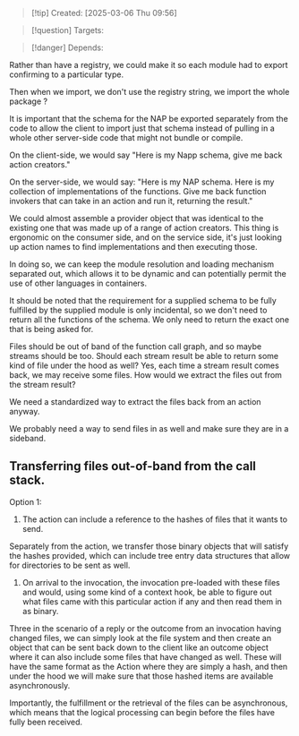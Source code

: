 
>[!tip] Created: [2025-03-06 Thu 09:56]

>[!question] Targets: 

>[!danger] Depends: 

Rather than have a registry, we could make it so each module had to export confirming to a particular type.

Then when we import, we don't use the registry string, we import the whole package ?

It is important that the schema for the NAP be exported separately from the code to allow the client to import just that schema instead of pulling in a whole other server-side code that might not bundle or compile. 

On the client-side, we would say "Here is my Napp schema, give me back action creators." 

On the server-side, we would say: "Here is my NAP schema. Here is my collection of implementations of the functions. Give me back function invokers that can take in an action and run it, returning the result." 

We could almost assemble a provider object that was identical to the existing one that was made up of a range of action creators.  This thing is ergonomic on the consumer side, and on the service side, it's just looking up action names to find implementations and then executing those.

In doing so, we can keep the module resolution and loading mechanism separated out, which allows it to be dynamic and can potentially permit the use of other languages in containers. 

It should be noted that the requirement for a supplied schema to be fully fulfilled by the supplied module is only incidental, so we don't need to return all the functions of the schema. We only need to return the exact one that is being asked for. 

Files should be out of band of the function call graph, and so maybe streams should be too. Should each stream result be able to return some kind of file under the hood as well?
Yes, each time a stream result comes back, we may receive some files. How would we extract the files out from the stream result? 

We need a standardized way to extract the files back from an action anyway. 

We probably need a way to send files in as well and make sure they are in a sideband. 

## Transferring files out-of-band from the call stack. 
Option 1:

1. The action can include a reference to the hashes of files that it wants to send.

Separately from the action, we transfer those binary objects that will satisfy the hashes provided, which can include tree entry data structures that allow for directories to be sent as well.

1. On arrival to the invocation, the invocation pre-loaded with these files and would, using some kind of a context hook, be able to figure out what files came with this particular action if any and then read them in as binary.

Three in the scenario of a reply or the outcome from an invocation having changed files, we can simply look at the file system and then create an object that can be sent back down to the client like an outcome object where it can also include some files that have changed as well. These will have the same format as the Action where they are simply a hash, and then under the hood we will make sure that those hashed items are available asynchronously.

Importantly, the fulfillment or the retrieval of the files can be asynchronous, which means that the logical processing can begin before the files have fully been received. 